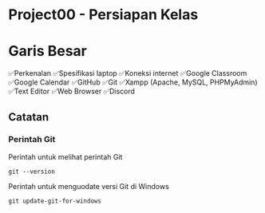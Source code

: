 # Project00 - Persiapan Kelas

# Garis Besar
 ✅Perkenalan
 ✅Spesifikasi laptop
 ✅Koneksi internet
 ✅Google Classroom
 ✅Google Calendar
 ✅GitHub
 ✅Git
 ✅Xampp (Apache, MySQL, PHPMyAdmin)
 ✅Text Editor
 ✅Web Browser
 ✅Discord

## Catatan

### Perintah Git

Perintah untuk melihat perintah Git
```
git --version
```

Perintah untuk menguodate versi Git di Windows
```
git update-git-for-windows
```
